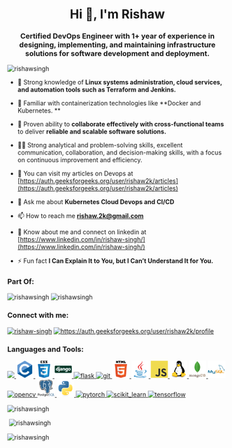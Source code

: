 <h1 align="center">Hi 👋, I'm Rishaw</h1>
<h3 align="center">Certified DevOps Engineer with 1+ year of experience in designing, implementing, and maintaining infrastructure solutions for software development and deployment. </h3>

<p align="left"> <img src="https://komarev.com/ghpvc/?username=rishawsingh&label=Profile%20views&color=0e75b6&style=flat" alt="rishawsingh" /> </p>

- 🔭 Strong knowledge of **Linux systems administration, cloud services, and automation tools such as Terraform and Jenkins.** 

- 🌱 Familiar with containerization technologies like **Docker and Kubernetes. **

- 👯 Proven ability to **collaborate effectively with cross-functional teams** to deliver **reliable and scalable software solutions.**

- 👨‍💻 Strong analytical and problem-solving skills, excellent communication, collaboration, and decision-making skills, with a focus on continuous improvement and efficiency. 

- 📝 You can visit my articles on Devops at [https://auth.geeksforgeeks.org/user/rishaw2k/articles](https://auth.geeksforgeeks.org/user/rishaw2k/articles)

- 💬 Ask me about **Kubernetes Cloud Devops and CI/CD**

- 📫 How to reach me **rishaw.2k@gmail.com**

- 📄 Know about me and connect on linkedin at [https://www.linkedin.com/in/rishaw-singh/](https://www.linkedin.com/in/rishaw-singh/)

- ⚡ Fun fact **I Can Explain It to You, but I Can’t Understand It for You.**

<h3 align="left">Part Of:</h3>
<p align="left"> <img src="microsoft_AUc_icon.ico" alt="rishawsingh" width="120" height="120" />
<img src="Girlscript.ico" alt="rishawsingh" width="110" height="110"/> </p>

<h3 align="left">Connect with me:</h3>
<p align="left">
<a href="https://linkedin.com/in/rishaw-singh" target="blank"><img align="center" src="https://raw.githubusercontent.com/rahuldkjain/github-profile-readme-generator/master/src/images/icons/Social/linked-in-alt.svg" alt="rishaw-singh" height="30" width="40" /></a>
<a href="https://auth.geeksforgeeks.org/user/https://auth.geeksforgeeks.org/user/rishaw2k/profile" target="blank"><img align="center" src="https://raw.githubusercontent.com/rahuldkjain/github-profile-readme-generator/master/src/images/icons/Social/geeks-for-geeks.svg" alt="https://auth.geeksforgeeks.org/user/rishaw2k/profile" height="30" width="40" /></a>
</p>

<h3 align="left">Languages and Tools:</h3>
<p align="left"> <a href="[https://getbootstrap.com](https://img.shields.io/badge/Azure_DevOps-0078D7?style=for-the-badge&logo=azure-devops&logoColor=white)" target="_blank">
  <img src="https://img.shields.io/badge/Azure_DevOps-0078D7?style=for-the-badge&logo=azure-devops&logoColor=white" /> </a> <a href="https://www.cprogramming.com/" target="_blank"> <img src="https://raw.githubusercontent.com/devicons/devicon/master/icons/c/c-original.svg" alt="c" width="40" height="40"/> </a> <a href="https://www.w3schools.com/css/" target="_blank"> <img src="https://raw.githubusercontent.com/devicons/devicon/master/icons/css3/css3-original-wordmark.svg" alt="css3" width="40" height="40"/> </a> <a href="https://www.djangoproject.com/" target="_blank"> <img src="https://raw.githubusercontent.com/devicons/devicon/master/icons/django/django-original.svg" alt="django" width="40" height="40"/> </a> <a href="https://flask.palletsprojects.com/" target="_blank"> <img src="https://www.vectorlogo.zone/logos/pocoo_flask/pocoo_flask-icon.svg" alt="flask" width="40" height="40"/> </a> <a href="https://git-scm.com/" target="_blank"> <img src="https://www.vectorlogo.zone/logos/git-scm/git-scm-icon.svg" alt="git" width="40" height="40"/> </a> <a href="https://www.w3.org/html/" target="_blank"> <img src="https://raw.githubusercontent.com/devicons/devicon/master/icons/html5/html5-original-wordmark.svg" alt="html5" width="40" height="40"/> </a> <a href="https://www.java.com" target="_blank"> <img src="https://raw.githubusercontent.com/devicons/devicon/master/icons/java/java-original.svg" alt="java" width="40" height="40"/> </a> <a href="https://developer.mozilla.org/en-US/docs/Web/JavaScript" target="_blank"> <img src="https://raw.githubusercontent.com/devicons/devicon/master/icons/javascript/javascript-original.svg" alt="javascript" width="40" height="40"/> </a> <a href="https://www.linux.org/" target="_blank"> <img src="https://raw.githubusercontent.com/devicons/devicon/master/icons/linux/linux-original.svg" alt="linux" width="40" height="40"/> </a> <a href="https://www.mongodb.com/" target="_blank"> <img src="https://raw.githubusercontent.com/devicons/devicon/master/icons/mongodb/mongodb-original-wordmark.svg" alt="mongodb" width="40" height="40"/> </a> <a href="https://www.mysql.com/" target="_blank"> <img src="https://raw.githubusercontent.com/devicons/devicon/master/icons/mysql/mysql-original-wordmark.svg" alt="mysql" width="40" height="40"/> </a> <a href="https://opencv.org/" target="_blank"> <img src="https://www.vectorlogo.zone/logos/opencv/opencv-icon.svg" alt="opencv" width="40" height="40"/> </a> <a href="https://www.postgresql.org" target="_blank"> <img src="https://raw.githubusercontent.com/devicons/devicon/master/icons/postgresql/postgresql-original-wordmark.svg" alt="postgresql" width="40" height="40"/> </a> <a href="https://www.python.org" target="_blank"> <img src="https://raw.githubusercontent.com/devicons/devicon/master/icons/python/python-original.svg" alt="python" width="40" height="40"/> </a> <a href="https://pytorch.org/" target="_blank"> <img src="https://www.vectorlogo.zone/logos/pytorch/pytorch-icon.svg" alt="pytorch" width="40" height="40"/> </a> <a href="https://scikit-learn.org/" target="_blank"> <img src="https://upload.wikimedia.org/wikipedia/commons/0/05/Scikit_learn_logo_small.svg" alt="scikit_learn" width="40" height="40"/> </a> <a href="https://www.tensorflow.org" target="_blank"> <img src="https://www.vectorlogo.zone/logos/tensorflow/tensorflow-icon.svg" alt="tensorflow" width="40" height="40"/> </a> </p>


<p><img align="center" src="https://github-readme-stats.vercel.app/api/top-langs?username=rishawsingh&show_icons=true&locale=en&layout=compact" alt="rishawsingh" /></p>
<p>&nbsp;<img align="center" src="https://github-readme-stats.vercel.app/api?username=rishawsingh&show_icons=true&locale=en" alt="rishawsingh" /></p>

<p><img align="center" src="https://github-readme-streak-stats.herokuapp.com/?user=rishawsingh&" alt="rishawsingh" /></p>
